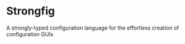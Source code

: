 # Strongfig
A strongly-typed configuration language for the effortless creation of configuration GUIs
